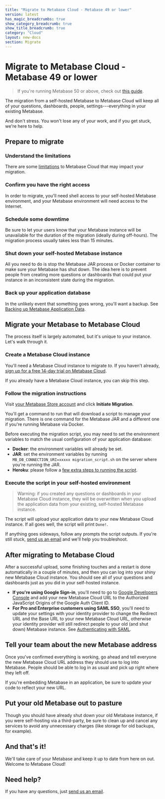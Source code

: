 ```yaml
---
title: "Migrate to Metabase Cloud - Metabase 49 or lower"
version: latest
has_magic_breadcrumbs: true
show_category_breadcrumb: true
show_title_breadcrumb: true
category: "Cloud"
layout: new-docs
section: Migrate
---
```


# Migrate to Metabase Cloud - Metabase 49 or lower

> If you're running Metabase 50 or above, check out [this guide](./guide.md).

The migration from a self-hosted Metabase to Metabase Cloud will keep all of your questions, dashboards, people, settings---everything in your existing Metabase.

And don't stress. You won't lose any of your work, and if you get stuck, we're here to help.

## Prepare to migrate

### Understand the limitations

There are some [limitations](../limitations.md) to Metabase Cloud that may impact your migration.

### Confirm you have the right access

In order to migrate, you'll need shell access to your self-hosted Metabase environment, and your Metabase environment will need access to the Internet.

### Schedule some downtime

Be sure to let your users know that your Metabase instance will be unavailable for the duration of the migration (ideally during off-hours). The migration process usually takes less than 15 minutes.

### Shut down your self-hosted Metabase instance

All you need to do is stop the Metabase JAR process or Docker container to make sure your Metabase has shut down. The idea here is to prevent people from creating more questions or dashboards that could put your instance in an inconsistent state during the migration.

### Back up your application database

In the unlikely event that something goes wrong, you'll want a backup. See [Backing up Metabase Application Data](../../installation-and-operation/backing-up-metabase-application-data.md).

## Migrate your Metabase to Metabase Cloud

The process itself is largely automated, but it's unique to your instance. Let's walk through it.

### Create a Metabase Cloud instance

You'll need a Metabase Cloud instance to migrate _to_. If you haven't already, [sign up for a free 14-day trial on Metabase Cloud](https://store.metabase.com/checkout).

If you already have a Metabase Cloud instance, you can skip this step.

### Follow the migration instructions

Visit [your Metabase Store account](https://store.metabase.com/account) and click **Initiate Migration**.

You'll get a command to run that will download a script to manage your migration. There is one command for the Metabase JAR and a different one if you're running Metabase via Docker.

Before executing the migration script, you may need to set the environment variables to match the usual configuration of your application database:

- **Docker**: the environment variables will already be set.
- **JAR**: set the environment variables by running `MB_DB_CONNECTION_URI=xxxxx migration_script.sh` on the server where you're running the JAR.
- **Heroku**: please follow a [few extra steps to running the script](./heroku.md).

### Execute the script in your self-hosted environment

> Warning: if you created any questions or dashboards in your Metabase Cloud instance, they will be overwritten when you upload the application data from your existing, self-hosted Metabase instance.

The script will upload your application data to your new Metabase Cloud instance. If all goes well, the script will print `Done!`.

If anything goes sideways, follow any prompts the script outputs. If you're still stuck, [send us an email](/help/) and we'll help you troubleshoot.

## After migrating to Metabase Cloud

After a successful upload, some finishing touches and a restart is done automatically in a couple of minutes, and then you can log into your shiny new Metabase Cloud instance. You should see all of your questions and dashboards just as you did in your self-hosted instance.

- **If you're using Google Sign-in**, you'll need to go to [Google Developers Console](https://console.developers.google.com/) and add your new Metabase Cloud URL to the Authorized JavaScript Origins of the Google Auth Client ID.
- **For Pro and Enterprise customers using SAML SSO**, you'll need to update your settings with your identity provider to change the Redirect URL and the Base URL to your new Metabase Cloud URL, otherwise your identity provider will still redirect people to your old (and shut down) Metabase instance. See [Authenticating with SAML](../../people-and-groups/authenticating-with-saml.md).

## Tell your team about the new Metabase address

Once you've confirmed everything is working, go ahead and tell everyone the new Metabase Cloud URL address they should use to log into Metabase. People should be able to log in as usual and pick up right where they left off.

If you're embedding Metabase in an application, be sure to update your code to reflect your new URL.

## Put your old Metabase out to pasture

Though you should have already shut down your old Metabase instance, if you were self-hosting via a third-party, be sure to clean up and cancel any services to avoid any unnecessary charges (like storage for old backups, for example).

## And that's it!

We'll take care of your Metabase and keep it up to date from here on out. Welcome to Metabase Cloud!

## Need help?

If you have any questions, just [send us an email](https://www.metabase.com/help/).
